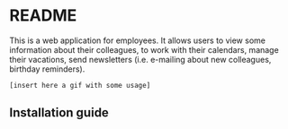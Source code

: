 # README

This is a web application for employees. It allows users to view some information about their colleagues, to work with their calendars, manage their vacations, send newsletters \(i.e. e-mailing about new colleagues, birthday reminders\).

`[insert here a gif with some usage]`

## Installation guide

